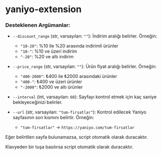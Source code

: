 # yaniyo-extension

### Desteklenen Argümanlar:

- `--discount_range` (str, varsayılan: `""`):
  İndirim aralığı belirler. Örneğin:
  - `"10-20"`: %10 ile %20 arasında indirimli ürünler
  - `"10-"`: %10 ve üzeri indirim
  - `"-20"`: %20 ve altı indirim
- `--price_range` (str, varsayılan: `""`):
  Ürün fiyat aralığı belirler. Örneğin:

  - `"400-2000"`: ₺400 ile ₺2000 arasındaki ürünler
  - `"400-"`: ₺400 ve üzeri ürünler
  - `"-2000"`: ₺2000 ve altı ürünler

- `--interval` (int, varsayılan: `60`):
  Sayfayı kontrol etmek için kaç saniye bekleyeceğinizi belirler.

- `--url` (str, varsayılan: `"tum-firsatlar"`):
  Kontrol edilecek Yaniyo sayfasının son kısmını belirtir. Örneğin:
  - `"tum-firsatlar"` → `https://yaniyo.com/tum-firsatlar`

Eğer belirtilen sayfa bulunamazsa, script otomatik olarak duracaktır.

Klavyeden bir tuşa basılırsa script otomatik olarak duracaktır.
